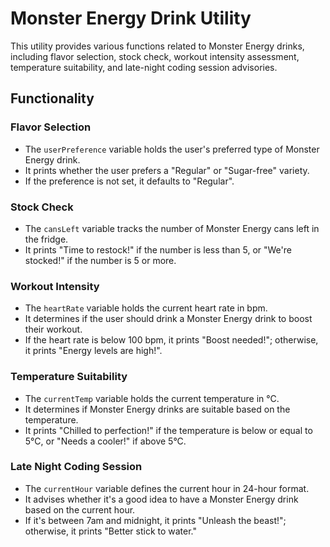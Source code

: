 # Monster Energy Drink Utility

This utility provides various functions related to Monster Energy drinks, including flavor selection, stock check, workout intensity assessment, temperature suitability, and late-night coding session advisories.

## Functionality

### Flavor Selection
- The `userPreference` variable holds the user's preferred type of Monster Energy drink.
- It prints whether the user prefers a "Regular" or "Sugar-free" variety.
- If the preference is not set, it defaults to "Regular".

### Stock Check
- The `cansLeft` variable tracks the number of Monster Energy cans left in the fridge.
- It prints "Time to restock!" if the number is less than 5, or "We're stocked!" if the number is 5 or more.

### Workout Intensity
- The `heartRate` variable holds the current heart rate in bpm.
- It determines if the user should drink a Monster Energy drink to boost their workout.
- If the heart rate is below 100 bpm, it prints "Boost needed!"; otherwise, it prints "Energy levels are high!".

### Temperature Suitability
- The `currentTemp` variable holds the current temperature in °C.
- It determines if Monster Energy drinks are suitable based on the temperature.
- It prints "Chilled to perfection!" if the temperature is below or equal to 5°C, or "Needs a cooler!" if above 5°C.

### Late Night Coding Session
- The `currentHour` variable defines the current hour in 24-hour format.
- It advises whether it's a good idea to have a Monster Energy drink based on the current hour.
- If it's between 7am and midnight, it prints "Unleash the beast!"; otherwise, it prints "Better stick to water."


